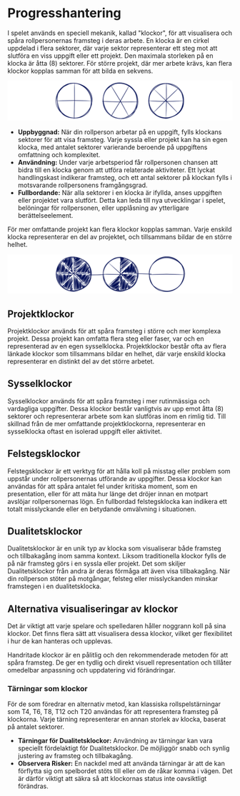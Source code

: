 # Progresshantering

I spelet används en speciell mekanik, kallad "klockor", för att visualisera och spåra rollpersonernas framsteg i deras arbete. En klocka är en cirkel uppdelad i flera sektorer, där varje sektor representerar ett steg mot att slutföra en viss uppgift eller ett projekt. Den maximala storleken på en klocka är åtta (8) sektorer. För större projekt, där mer arbete krävs, kan flera klockor kopplas samman för att bilda en sekvens.

![Clocks1](../resources/clocks-1.png)

- **Uppbyggnad:** När din rollperson arbetar på en uppgift, fylls klockans sektorer för att visa framsteg. Varje syssla eller projekt kan ha sin egen klocka, med antalet sektorer varierande beroende på uppgiftens omfattning och komplexitet.
- **Användning:** Under varje arbetsperiod får rollpersonen chansen att bidra till en klocka genom att utföra relaterade aktiviteter. Ett lyckat handlingskast indikerar framsteg, och ett antal sektorer på klockan fylls i motsvarande rollpersonens framgångsgrad.
- **Fullbordande:** När alla sektorer i en klocka är ifyllda, anses uppgiften eller projektet vara slutfört. Detta kan leda till nya utvecklingar i spelet, belöningar för rollpersonen, eller upplåsning av ytterligare berättelseelement.

För mer omfattande projekt kan flera klockor kopplas samman. Varje enskild klocka representerar en del av projektet, och tillsammans bildar de en större helhet.

![Clocks2](../resources/clocks-2.png)

## Projektklockor

Projektklockor används för att spåra framsteg i större och mer komplexa projekt. Dessa projekt kan omfatta flera steg eller faser, var och en representerad av en egen sysselklocka. Projektklockor består ofta av flera länkade klockor som tillsammans bildar en helhet, där varje enskild klocka representerar en distinkt del av det större arbetet.

## Sysselklockor

Sysselklockor används för att spåra framsteg i mer rutinmässiga och vardagliga uppgifter. Dessa klockor består vanligtvis av upp emot åtta (8) sektorer och representerar arbete som kan slutföras inom en rimlig tid. Till skillnad från de mer omfattande projektklockorna, representerar en sysselklocka oftast en isolerad uppgift eller aktivitet.

## Felstegsklockor

Felstegsklockor är ett verktyg för att hålla koll på misstag eller problem som uppstår under rollpersonernas utförande av uppgifter. Dessa klockor kan användas för att spåra antalet fel under kritiska moment, som en presentation, eller för att mäta hur länge det dröjer innan en motpart avslöjar rollpersonernas lögn. En fullbordad felstegsklocka kan indikera ett totalt misslyckande eller en betydande omvälvning i situationen.

## Dualitetsklockor

Dualitetsklockor är en unik typ av klocka som visualiserar både framsteg och tillbakagång inom samma kontext. Liksom traditionella klockor fylls de på när framsteg görs i en syssla eller projekt. Det som skiljer Dualitetsklockor från andra är deras förmåga att även visa tillbakagång. När din rollperson stöter på motgångar, felsteg eller misslyckanden minskar framstegen i en dualitetsklocka.

## Alternativa visualiseringar av klockor

Det är viktigt att varje spelare och spelledaren håller noggrann koll på sina klockor. Det finns flera sätt att visualisera dessa klockor, vilket ger flexibilitet i hur de kan hanteras och upplevas.

Handritade klockor är en pålitlig och den rekommenderade metoden för att spåra framsteg. De ger en tydlig och direkt visuell representation och tillåter omedelbar anpassning och uppdatering vid förändringar.

### Tärningar som klockor

För de som föredrar en alternativ metod, kan klassiska rollspelstärningar som T4, T6, T8, T12 och T20 användas för att representera framsteg på klockorna. Varje tärning representerar en annan storlek av klocka, baserat på antalet sektorer.

- **Tärningar för Dualitetsklockor:** Användning av tärningar kan vara speciellt fördelaktigt för Dualitetsklockor. De möjliggör snabb och synlig justering av framsteg och tillbakagång.
- **Observera Risker:** En nackdel med att använda tärningar är att de kan förflytta sig om spelbordet stöts till eller om de råkar komma i vägen. Det är därför viktigt att säkra så att klockornas status inte oavsiktligt förändras.


